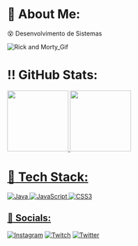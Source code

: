 #  :loudspeaker: About Me:
  :dizzy_face: Desenvolvimento de Sistemas<br> 

![Rick and Morty_Gif]([https://media.tenor.com/AIOysiPM3IAAAAAC/twice-scientist.gif](https://www.google.com/url?sa=i&url=https%3A%2F%2Fbr.pinterest.com%2Fpin%2F622833823485363400%2F&psig=AOvVaw2tQVh8-nGJVBMZk1T-heDN&ust=1706273611569000&source=images&cd=vfe&opi=89978449&ved=0CBIQjRxqFwoTCNi3y9XK-IMDFQAAAAAdAAAAABAD))

# :bangbang: GitHub Stats:
<a href="https://github.com/luaa27">
<img loading="lazy" height="140em" src="https://github-readme-stats.vercel.app/api/top-langs/?username=luaa27&layout=compact&langs_count=7&theme=dracula"/>
<img loading="lazy" height="140em" src="https://github-readme-stats.vercel.app/api?username=luaa27&show_icons=true&theme=dracula&include_all_commits=true&count_private=true"/>
</div>


# :pushpin: Tech Stack:
![Java](https://img.shields.io/badge/java-%23ED8B00.svg?style=for-the-badge&logo=java&logoColor=white) ![JavaScript](https://img.shields.io/badge/javascript-%23323330.svg?style=for-the-badge&logo=javascript&logoColor=%23F7DF1E) ![CSS3](https://img.shields.io/badge/css3-%231572B6.svg?style=for-the-badge&logo=css3&logoColor=white)

## :dart: Socials:
[![Instagram](https://img.shields.io/badge/Instagram-%23E4405F.svg?logo=Instagram&logoColor=white)](https://instagram.com/sntx_lua) [![Twitch](https://img.shields.io/badge/Twitch-%239146FF.svg?logo=Twitch&logoColor=white)](https://twitch.tv/sntx_lua) [![Twitter](https://img.shields.io/badge/Twitter-%231DA1F2.svg?logo=Twitter&logoColor=white)](https://twitter.com/sntx_lua) 


